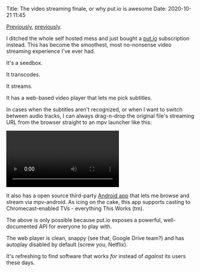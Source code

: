 Title: The video streaming finale, or why put.io is awesome
Date: 2020-10-21 11:45


[Previously](/posts/streaming-videos-from-google-drive-a-second-attempt/),
[previously](/posts/towards-an-acceptable-video-playing-experience/).


I ditched the whole self hosted mess and just bought a [put.io](https://put.io)
subscription instead. This has become the smoothest, most no-nonsense video
streaming experience I've ever had.

It's a seedbox.

It transcodes.

It streams.

It has a web-based video player that lets me pick subtitles.

In cases when the subtitles aren't recognized, or when I want to switch between
audio tracks, I can always drag-n-drop the original file's streaming URL from
the browser straight to an mpv launcher like this:

<video controls>
  <source src="/images/put.io_01_mpv.mp4" type="video/mp4">
</video>


It also has a open source third-party [Android app][1] that lets me browse and
stream via mpv-android. As icing on the cake, this app supports casting to
Chromecast-enabled TVs - everything This Works (tm).

The above is only possible because put.io exposes a powerful, well-documented
API for everyone to play with.

The web player is clean, snappy (see that, Google Drive team?) and has
autoplay disabled by default (screw you, Netflix).

It's refreshing to find software that works _for_ instead of _against_ its
users these days.

[1]: https://github.com/DSteve595/Put.io
